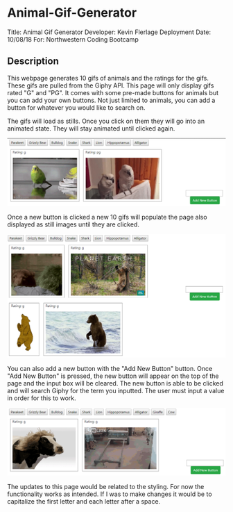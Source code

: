 # Animal-Gif-Generator

Title: Animal Gif Generator
Developer: Kevin Flerlage
Deployment Date: 10/08/18
For: Northwestern Coding Bootcamp

## Description

This webpage generates 10 gifs of animals and the ratings for the gifs. These gifs are pulled from the Giphy API. This page will only display gifs rated "G" and "PG". It comes with some pre-made buttons for animals but you can add your own buttons. Not just limited to animals, you can add a button for whatever you would like to search on.

The gifs will load as stills. Once you click on them they will go into an animated state. They will stay animated until clicked again.

![On Load Webpage](assets/images/onLoad.png)

Once a new button is clicked a new 10 gifs will populate the page also displayed as still images until they are clicked.

![Bear Button Clicked](assets/images/buttonClicked.png)

You can also add a new button with the "Add New Button" button. Once "Add New Button" is pressed, the new button will appear on the top of the page and the input box will be cleared. The new button is able to be clicked and will search Giphy for the term you inputted. The user must input a value in order for this to work.

![New Button Added](assets/images/newButton.png)

The updates to this page would be related to the styling. For now the functionality works as intended. If I was to make changes it would be to capitalize the first letter and each letter after a space.